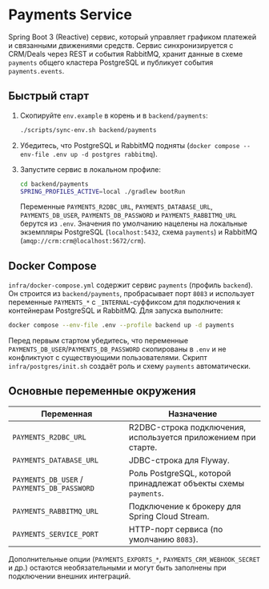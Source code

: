 # Payments Service

Spring Boot 3 (Reactive) сервис, который управляет графиком платежей и связанными движениями средств. Сервис синхронизируется с CRM/Deals через REST и события RabbitMQ, хранит данные в схеме `payments` общего кластера PostgreSQL и публикует события `payments.events`.

## Быстрый старт

1. Скопируйте `env.example` в корень и в `backend/payments`:
   ```bash
   ./scripts/sync-env.sh backend/payments
   ```
2. Убедитесь, что PostgreSQL и RabbitMQ подняты (`docker compose --env-file .env up -d postgres rabbitmq`).
3. Запустите сервис в локальном профиле:
   ```bash
   cd backend/payments
   SPRING_PROFILES_ACTIVE=local ./gradlew bootRun
   ```

   Переменные `PAYMENTS_R2DBC_URL`, `PAYMENTS_DATABASE_URL`, `PAYMENTS_DB_USER`, `PAYMENTS_DB_PASSWORD` и `PAYMENTS_RABBITMQ_URL` берутся из `.env`. Значения по умолчанию нацелены на локальные экземпляры PostgreSQL (`localhost:5432`, схема `payments`) и RabbitMQ (`amqp://crm:crm@localhost:5672/crm`).

## Docker Compose

`infra/docker-compose.yml` содержит сервис `payments` (профиль `backend`). Он строится из `backend/payments`, пробрасывает порт `8083` и использует переменные `PAYMENTS_*` с `_INTERNAL`-суффиксом для подключения к контейнерам PostgreSQL и RabbitMQ. Для запуска выполните:

```bash
docker compose --env-file .env --profile backend up -d payments
```

Перед первым стартом убедитесь, что переменные `PAYMENTS_DB_USER`/`PAYMENTS_DB_PASSWORD` скопированы в `.env` и не конфликтуют с существующими пользователями. Скрипт `infra/postgres/init.sh` создаёт роль и схему `payments` автоматически.

## Основные переменные окружения

| Переменная | Назначение |
| --- | --- |
| `PAYMENTS_R2DBC_URL` | R2DBC-строка подключения, используется приложением при старте. |
| `PAYMENTS_DATABASE_URL` | JDBC-строка для Flyway. |
| `PAYMENTS_DB_USER` / `PAYMENTS_DB_PASSWORD` | Роль PostgreSQL, которой принадлежат объекты схемы `payments`. |
| `PAYMENTS_RABBITMQ_URL` | Подключение к брокеру для Spring Cloud Stream. |
| `PAYMENTS_SERVICE_PORT` | HTTP-порт сервиса (по умолчанию `8083`). |

Дополнительные опции (`PAYMENTS_EXPORTS_*`, `PAYMENTS_CRM_WEBHOOK_SECRET` и др.) остаются необязательными и могут быть заполнены при подключении внешних интеграций.
